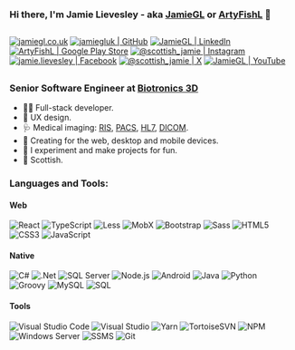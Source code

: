 ### Hi there, I'm Jamie Lievesley - aka [JamieGL][w] or [ArtyFishL][a] 👋

##

[![jamiegl.co.uk](https://jamiegl.com/so3/globe.svg)][w]
[![jamiegluk | GitHub](https://jamiegl.com/so3/github.svg)](https://github.com/jamiegluk)
[![JamieGL | LinkedIn](https://jamiegl.com/so3/linkedin.svg)](https://www.linkedin.com/in/jamie-lievesley)
[![ArtyFishL | Google Play Store](https://jamiegl.com/so3/googleplay.svg)](https://play.google.com/store/apps/developer?id=artyfishl)
[![@scottish_jamie | Instagram](https://jamiegl.com/so3/instagram.svg)](https://www.instagram.com/scottish_jamie/)
[![jamie.lievesley | Facebook](https://jamiegl.com/so3/facebook.svg)](https://www.facebook.com/jamie.lievesley)
[![@scottish_jamie | X](https://jamiegl.com/so3/x.svg)](https://x.com/scottish_jamie)
[![JamieGL | YouTube](https://jamiegl.com/so3/youtube.svg)](https://www.youtube.com/channel/ucyt8lb6u9gimok7fc0-xvya)

##

### Senior Software Engineer at [Biotronics 3D][b3d]

- 👨‍💻 Full-stack developer.
- 🎨 UX design.
- 🩺 Medical imaging: [RIS][ris], [PACS][pacs], [HL7][hl7], [DICOM][dicom].
- 📱 Creating for the web, desktop and mobile devices.
- 🧪 I experiment and make projects for fun.
- 🏴󠁧󠁢󠁳󠁣󠁴󠁿 Scottish.

### Languages and Tools:

#### **Web**

![React](https://jamiegl.com/so2/react.png)
![TypeScript](https://jamiegl.com/so2/typescript.png)
![Less](https://jamiegl.com/so2/less.png)
![MobX](https://jamiegl.com/so3/mobx.svg)
![Bootstrap](https://jamiegl.com/so2/bootstrap.png)
![Sass](https://jamiegl.com/so2/sass.png)
![HTML5](https://jamiegl.com/so2/html.png)
![CSS3](https://jamiegl.com/so2/css.png)
![JavaScript](https://jamiegl.com/so2/javascript.png)

#### **Native**

![C#](https://jamiegl.com/so2/csharp.png)
![.Net](https://jamiegl.com/so2/dotnet.png)
![SQL Server](https://jamiegl.com/so2/sqlserver.png)
![Node.js](https://jamiegl.com/so2/nodejs.png)
![Android](https://jamiegl.com/so2/android.png)
![Java](https://jamiegl.com/so2/java.png)
![Python](https://jamiegl.com/so2/python.png)
![Groovy](https://jamiegl.com/so2/groovy.png)
![MySQL](https://jamiegl.com/so2/mysql.png)
![SQL](https://jamiegl.com/so2/sql.png)

#### **Tools**

![Visual Studio Code](https://jamiegl.com/so2/visual-studio-code.png)
![Visual Studio](https://jamiegl.com/so2/visualstudio.png)
![Yarn](https://jamiegl.com/so2/yarn.png)
![TortoiseSVN](https://jamiegl.com/so2/tortoisesvn.png)
![NPM](https://jamiegl.com/so2/npm.png)
![Windows Server](https://jamiegl.com/so2/windows.png)
![SSMS](https://jamiegl.com/so2/ssms.png)
![Git](https://jamiegl.com/so2/git.png)

[w]: https://jamiegl.co.uk
[a]: https://artyfishl.com
[b3d]: https://biotronics3d.com
[ris]: https://en.wikipedia.org/wiki/Radiological_information_system
[pacs]: https://en.wikipedia.org/wiki/Picture_archiving_and_communication_system
[hl7]: http://www.hl7.org/
[dicom]: https://en.wikipedia.org/wiki/DICOM
